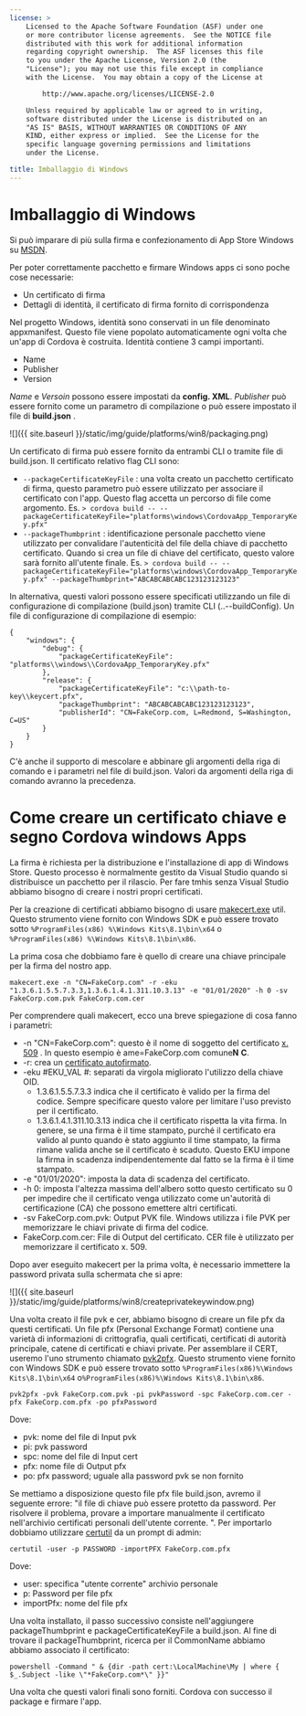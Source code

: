 ```yaml
---
license: >
    Licensed to the Apache Software Foundation (ASF) under one
    or more contributor license agreements.  See the NOTICE file
    distributed with this work for additional information
    regarding copyright ownership.  The ASF licenses this file
    to you under the Apache License, Version 2.0 (the
    "License"); you may not use this file except in compliance
    with the License.  You may obtain a copy of the License at

        http://www.apache.org/licenses/LICENSE-2.0

    Unless required by applicable law or agreed to in writing,
    software distributed under the License is distributed on an
    "AS IS" BASIS, WITHOUT WARRANTIES OR CONDITIONS OF ANY
    KIND, either express or implied.  See the License for the
    specific language governing permissions and limitations
    under the License.

title: Imballaggio di Windows
---
```


# Imballaggio di Windows

Si può imparare di più sulla firma e confezionamento di App Store Windows su [MSDN](https://msdn.microsoft.com/en-us/library/hh446593(v=vs.85).aspx).

Per poter correttamente pacchetto e firmare Windows apps ci sono poche cose necessarie:

  * Un certificato di firma
  * Dettagli di identità, il certificato di firma fornito di corrispondenza

Nel progetto Windows, identità sono conservati in un file denominato appxmanifest. Questo file viene popolato automaticamente ogni volta che un'app di Cordova è costruita. Identità contiene 3 campi importanti.

  * Name
  * Publisher
  * Version

*Name* e *Versoin* possono essere impostati da **config. XML**. *Publisher* può essere fornito come un parametro di compilazione o può essere impostato il file di **build.json** .

![]({{ site.baseurl }}/static/img/guide/platforms/win8/packaging.png)

Un certificato di firma può essere fornito da entrambi CLI o tramite file di build.json. Il certificato relativo flag CLI sono:

  * `--packageCertificateKeyFile` : una volta creato un pacchetto certificato di firma, questo parametro può essere utilizzato per associare il certificato con l'app. Questo flag accetta un percorso di file come argomento. Es. `> cordova build -- --packageCertificateKeyFile="platforms\windows\CordovaApp_TemporaryKey.pfx"`
  * `--packageThumbprint` : identificazione personale pacchetto viene utilizzato per convalidare l'autenticità del file della chiave di pacchetto certificato. Quando si crea un file di chiave del certificato, questo valore sarà fornito all'utente finale. Es. `> cordova build -- --packageCertificateKeyFile="platforms\windows\CordovaApp_TemporaryKey.pfx" --packageThumbprint="ABCABCABCABC123123123123"`

In alternativa, questi valori possono essere specificati utilizzando un file di configurazione di compilazione (build.json) tramite CLI (..--buildConfig). Un file di configurazione di compilazione di esempio:

    {
        "windows": {
            "debug": {
                "packageCertificateKeyFile": "platforms\\windows\\CordovaApp_TemporaryKey.pfx"
            },
            "release": {
                "packageCertificateKeyFile": "c:\\path-to-key\\keycert.pfx",
                "packageThumbprint": "ABCABCABCABC123123123123",
                "publisherId": "CN=FakeCorp.com, L=Redmond, S=Washington, C=US"
            }
        }
    }


C'è anche il supporto di mescolare e abbinare gli argomenti della riga di comando e i parametri nel file di build.json. Valori da argomenti della riga di comando avranno la precedenza.

# Come creare un certificato chiave e segno Cordova windows Apps

La firma è richiesta per la distribuzione e l'installazione di app di Windows Store. Questo processo è normalmente gestito da Visual Studio quando si distribuisce un pacchetto per il rilascio. Per fare tmhis senza Visual Studio abbiamo bisogno di creare i nostri propri certificati.

Per la creazione di certificati abbiamo bisogno di usare [makecert.exe](https://msdn.microsoft.com/en-us/library/ff548309(v=vs.85).aspx) util. Questo strumento viene fornito con Windows SDK e può essere trovato sotto `%ProgramFiles(x86) %\Windows Kits\8.1\bin\x64` o `%ProgramFiles(x86) %\Windows Kits\8.1\bin\x86`.

La prima cosa che dobbiamo fare è quello di creare una chiave principale per la firma del nostro app.

`makecert.exe -n "CN=FakeCorp.com" -r -eku "1.3.6.1.5.5.7.3.3,1.3.6.1.4.1.311.10.3.13" -e "01/01/2020" -h 0 -sv FakeCorp.com.pvk FakeCorp.com.cer`

Per comprendere quali makecert, ecco una breve spiegazione di cosa fanno i parametri:

  * -n "CN=FakeCorp.com": questo è il nome di soggetto del certificato [x. 509](http://en.wikipedia.org/wiki/X.509) . In questo esempio è ame=FakeCorp.com comune**N** **C**.
  * -r: crea un [certificato autofirmato](http://en.wikipedia.org/wiki/Self-signed_certificate).
  * -eku #EKU_VAL #: separati da virgola migliorato l'utilizzo della chiave OID.
      * 1.3.6.1.5.5.7.3.3 indica che il certificato è valido per la firma del codice. Sempre specificare questo valore per limitare l'uso previsto per il certificato.
      * 1.3.6.1.4.1.311.10.3.13 indica che il certificato rispetta la vita firma. In genere, se una firma è il time stampato, purché il certificato era valido al punto quando è stato aggiunto il time stampato, la firma rimane valida anche se il certificato è scaduto. Questo EKU impone la firma in scadenza indipendentemente dal fatto se la firma è il time stampato.
  * -e "01/01/2020": imposta la data di scadenza del certificato.
  * -h 0: imposta l'altezza massima dell'albero sotto questo certificato su 0 per impedire che il certificato venga utilizzato come un'autorità di certificazione (CA) che possono emettere altri certificati.
  * -sv FakeCorp.com.pvk: Output PVK file. Windows utilizza i file PVK per memorizzare le chiavi private di firma del codice.
  * FakeCorp.com.cer: File di Output del certificato. CER file è utilizzato per memorizzare il certificato x. 509.

Dopo aver eseguito makecert per la prima volta, è necessario immettere la password privata sulla schermata che si apre:

![]({{ site.baseurl }}/static/img/guide/platforms/win8/createprivatekeywindow.png)

Una volta creato il file pvk e cer, abbiamo bisogno di creare un file pfx da questi certificati. Un file pfx (Personal Exchange Format) contiene una varietà di informazioni di crittografia, quali certificati, certificati di autorità principale, catene di certificati e chiavi private. Per assemblare il CERT, useremo l'uno strumento chiamato [pvk2pfx](https://msdn.microsoft.com/en-us/library/ff550672(v=vs.85).aspx). Questo strumento viene fornito con Windows SDK e può essere trovato sotto `%ProgramFiles(x86)%\Windows Kits\8.1\bin\x64` o`%ProgramFiles(x86)%\Windows Kits\8.1\bin\x86`.

`pvk2pfx -pvk FakeCorp.com.pvk -pi pvkPassword -spc FakeCorp.com.cer -pfx FakeCorp.com.pfx -po pfxPassword`

Dove:

  * pvk: nome del file di Input pvk
  * pi: pvk password
  * spc: nome del file di Input cert
  * pfx: nome file di Output pfx
  * po: pfx password; uguale alla password pvk se non fornito

Se mettiamo a disposizione questo file pfx file build.json, avremo il seguente errore: "il file di chiave può essere protetto da password. Per risolvere il problema, provare a importare manualmente il certificato nell'archivio certificati personali dell'utente corrente. ". Per importarlo dobbiamo utilizzare [certutil](https://technet.microsoft.com/en-us/library/ee624045(v=ws.10).aspx) da un prompt di admin:

`certutil -user -p PASSWORD -importPFX FakeCorp.com.pfx`

Dove:

  * user: specifica "utente corrente" archivio personale
  * p: Password per file pfx
  * importPfx: nome del file pfx

Una volta installato, il passo successivo consiste nell'aggiungere packageThumbprint e packageCertificateKeyFile a build.json. Al fine di trovare il packageThumbprint, ricerca per il CommonName abbiamo abbiamo associato il certificato:

`powershell -Command " & {dir -path cert:\LocalMachine\My | where { $_.Subject -like \"*FakeCorp.com*\" }}"`

Una volta che questi valori finali sono forniti. Cordova con successo il package e firmare l'app.
